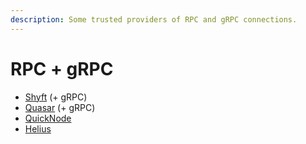 ```yaml
---
description: Some trusted providers of RPC and gRPC connections.
---
```


# RPC + gRPC

* [Shyft](https://shyft.to/) (+ gRPC)
* [Quasar](https://discord.gg/quasarlabs) (+ gRPC)&#x20;
* [QuickNode](https://www.quicknode.com/?via=rudearb)
* [Helius](https://www.helius.dev/solana-rpc-nodes)
